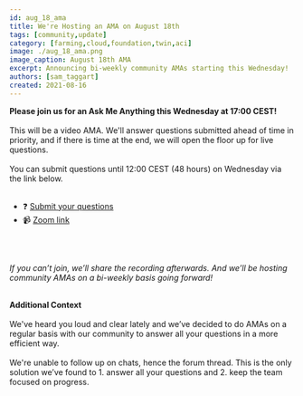```yaml
---
id: aug_18_ama
title: We're Hosting an AMA on August 18th
tags: [community,update]
category: [farming,cloud,foundation,twin,aci]
image: ./aug_18_ama.png
image_caption: August 18th AMA
excerpt: Announcing bi-weekly community AMAs starting this Wednesday!
authors: [sam_taggart]
created: 2021-08-16
---
```


**Please join us for an Ask Me Anything this Wednesday at 17:00 CEST!**
<br/>
<br/>
This will be a video AMA. We'll answer questions submitted ahead of time in priority, and if there is time at the end, we will open the floor up for live questions.
<br/>
<br/>
You can submit questions until 12:00 CEST (48 hours) on Wednesday via the link below.
<br/>
<br/>

- ❓ [Submit your questions](https://forum.threefold.io/t/submit-your-questions-for-the-wednesday-august-18-ask-me-anything-ama/1109)
- 📹 [Zoom link](https://us02web.zoom.us/j/88516114306)
<br/>
<br/>

*If you can’t join, we’ll share the recording afterwards. And we’ll be hosting community AMAs on a bi-weekly basis going forward!*
<br/>
<br/>

**Additional Context**
<br/>
<br/>
We've heard you loud and clear lately and we’ve decided to do AMAs on a regular basis with our community to answer all your questions in a more efficient way.
<br/>
<br/>
We're unable to follow up on chats, hence the forum thread. This is the only solution we’ve found to 1. answer all your questions and 2. keep the team focused on progress.
